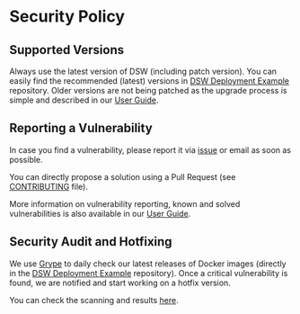 # Security Policy

## Supported Versions

Always use the latest version of DSW (including patch version).
You can easily find the recommended (latest) versions in [DSW Deployment Example](https://github.com/ds-wizard/dsw-deployment-example) repository.
Older versions are not being patched as the upgrade process is simple and
described in our [User Guide](https://guide.ds-wizard.org/miscellaneous/self-hosted-dsw/upgrade-guidelines).

## Reporting a Vulnerability

In case you find a vulnerability, please report it via [issue](https://github.com/ds-wizard/ds-wizard/issues/new/choose)
or email as soon as possible.

You can directly propose a solution using a Pull Request (see [CONTRIBUTING](CONTRIBUTING.md) file).

More information on vulnerability reporting, known and solved vulnerabilities 
is also available in our [User Guide](https://guide.ds-wizard.org/miscellaneous/self-hosted-dsw/upgrade-guidelines).

## Security Audit and Hotfixing

We use [Grype](https://github.com/anchore/grype) to daily check our latest releases of Docker images (directly in the [DSW Deployment Example](https://github.com/ds-wizard/dsw-deployment-example) repository). Once a critical vulnerability is found, we are notified and start working on a hotfix version.

You can check the scanning and results [here](https://github.com/ds-wizard/dsw-deployment-example/actions/workflows/security-audit.yml).
